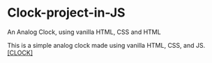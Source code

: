 # Clock-project-in-JS
An Analog Clock, using vanilla HTML, CSS and HTML

This is a simple analog clock made using vanilla HTML, CSS, and JS.
<br>
<a href="https://arindal1.github.io/Clock-project-in-JS/">[CLOCK]</a>
